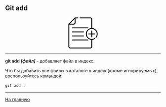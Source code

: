 ## Git add 
<p align="center">
<img src="../images/add.png" width="100" title="image">
</p>

---

**git add *[файл]*** - добавляет файл в индекс.


Что бы добавить все файлы в каталоге в индекс(кроме игнорируемых), воспользуйтесь командой:


```
git add .
```

---

[На главную](/readme.md)
